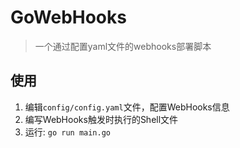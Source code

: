 # GoWebHooks

> 一个通过配置yaml文件的webhooks部署脚本

## 使用

1. 编辑`config/config.yaml`文件，配置WebHooks信息
2. 编写WebHooks触发时执行的Shell文件
3. 运行: `go run main.go`
